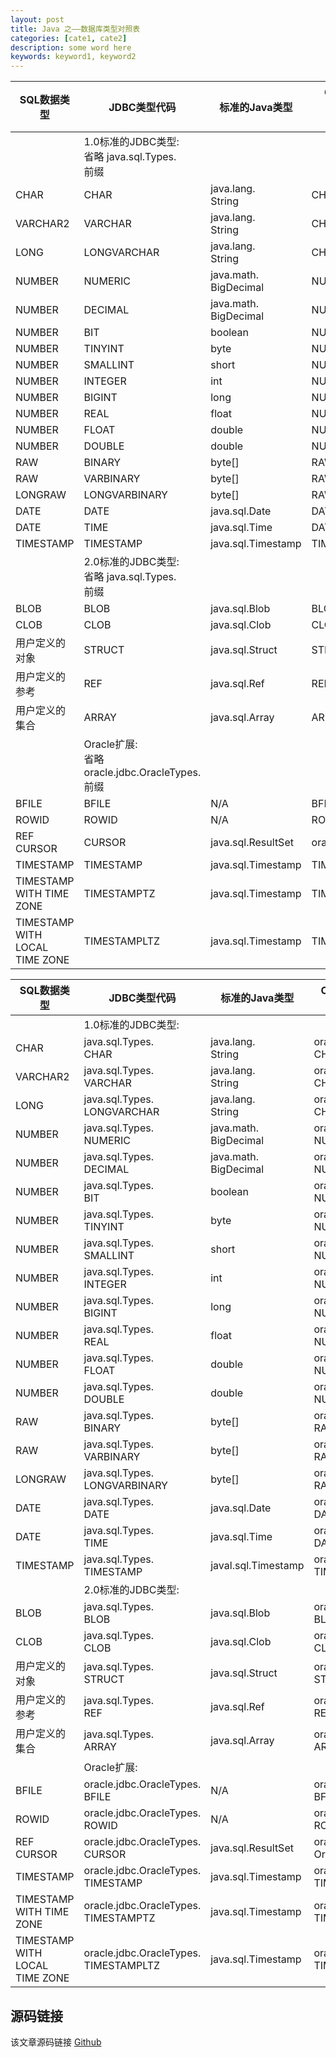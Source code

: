 ```yaml
---
layout: post
title: Java 之——数据库类型对照表
categories: [cate1, cate2]
description: some word here
keywords: keyword1, keyword2
---
```



| SQL数据类型 | JDBC类型代码 | 标准的Java类型 | Oracle扩展的Java类型<br>省略 **oracle.sql.<br>** 前缀 |
| ---- | ---- | ---- | ---- |
|   | 1.0标准的JDBC类型: <br>省略 java.sql.Types.<br> 前缀|   |   |
| CHAR | CHAR | java.lang.<br>String | CHAR |
| VARCHAR2 | VARCHAR | java.lang.<br>String | CHAR |
| LONG | LONGVARCHAR | java.lang.<br>String | CHAR |
| NUMBER | NUMERIC | java.math.<br>BigDecimal | NUMBER |
| NUMBER | DECIMAL | java.math.<br>BigDecimal | NUMBER |
| NUMBER | BIT | boolean | NUMBER |
| NUMBER | TINYINT | byte | NUMBER |
| NUMBER | SMALLINT | short | NUMBER |
| NUMBER | INTEGER | int | NUMBER |
| NUMBER | BIGINT | long | NUMBER |
| NUMBER | REAL | float | NUMBER |
| NUMBER | FLOAT | double | NUMBER |
| NUMBER | DOUBLE | double | NUMBER |
| RAW | BINARY | byte[] | RAW |
| RAW | VARBINARY | byte[] | RAW |
| LONGRAW | LONGVARBINARY | byte[] | RAW |
| DATE | DATE | java.sql.Date | DATE |
| DATE | TIME | java.sql.Time | DATE |
| TIMESTAMP | TIMESTAMP | java.sql.Timestamp | TIMESTAMP |
|   | 2.0标准的JDBC类型:<br>省略 java.sql.Types.<br> 前缀 |   |   |
| BLOB | BLOB | java.sql.Blob | BLOB |
| CLOB | CLOB | java.sql.Clob | CLOB |
| 用户定义的对象 | STRUCT | java.sql.Struct | STRUCT |
| 用户定义的参考 | REF | java.sql.Ref | REF |
| 用户定义的集合 | ARRAY | java.sql.Array | ARRAY |
|   | Oracle扩展:<br>省略 oracle.jdbc.OracleTypes.<br> 前缀 |   |   |
| BFILE | BFILE | N/A | BFILE |
| ROWID | ROWID | N/A | ROWID |
| REF CURSOR | CURSOR | java.sql.ResultSet | oracle.jdbc.OracleResultSet |
| TIMESTAMP | TIMESTAMP | java.sql.Timestamp | TIMESTAMP |
| TIMESTAMP WITH TIME ZONE | TIMESTAMPTZ | java.sql.Timestamp | TIMESTAMPTZ |
| TIMESTAMP WITH LOCAL TIME ZONE | TIMESTAMPLTZ | java.sql.Timestamp | TIMESTAMPLTZ |

| SQL数据类型 | JDBC类型代码 | 标准的Java类型 | Oracle扩展的Java类型 |
| ---- | ---- | ---- | ---- |
|   | 1.0标准的JDBC类型: |   |   |
| CHAR | java.sql.Types.<br>CHAR | java.lang.<br>String | oracle.sql.<br>CHAR |
| VARCHAR2 | java.sql.Types.<br>VARCHAR | java.lang.<br>String | oracle.sql.<br>CHAR |
| LONG | java.sql.Types.<br>LONGVARCHAR | java.lang.<br>String | oracle.sql.<br>CHAR |
| NUMBER | java.sql.Types.<br>NUMERIC | java.math.<br>BigDecimal | oracle.sql.<br>NUMBER |
| NUMBER | java.sql.Types.<br>DECIMAL | java.math.<br>BigDecimal | oracle.sql.<br>NUMBER |
| NUMBER | java.sql.Types.<br>BIT | boolean | oracle.sql.<br>NUMBER |
| NUMBER | java.sql.Types.<br>TINYINT | byte | oracle.sql.<br>NUMBER |
| NUMBER | java.sql.Types.<br>SMALLINT | short | oracle.sql.<br>NUMBER |
| NUMBER | java.sql.Types.<br>INTEGER | int | oracle.sql.<br>NUMBER |
| NUMBER | java.sql.Types.<br>BIGINT | long | oracle.sql.<br>NUMBER |
| NUMBER | java.sql.Types.<br>REAL | float | oracle.sql.<br>NUMBER |
| NUMBER | java.sql.Types.<br>FLOAT | double | oracle.sql.<br>NUMBER |
| NUMBER | java.sql.Types.<br>DOUBLE | double | oracle.sql.<br>NUMBER |
| RAW | java.sql.Types.<br>BINARY | byte[] | oracle.sql.<br>RAW |
| RAW | java.sql.Types.<br>VARBINARY | byte[] | oracle.sql.<br>RAW |
| LONGRAW | java.sql.Types.<br>LONGVARBINARY | byte[] | oracle.sql.<br>RAW |
| DATE | java.sql.Types.<br>DATE | java.sql.Date | oracle.sql.<br>DATE |
| DATE | java.sql.Types.<br>TIME | java.sql.Time | oracle.sql.<br>DATE |
| TIMESTAMP | java.sql.Types.<br>TIMESTAMP | javal.sql.Timestamp | oracle.sql.<br>TIMESTAMP |
|   | 2.0标准的JDBC类型: |   |   |
| BLOB | java.sql.Types.<br>BLOB | java.sql.Blob | oracle.sql.<br>BLOB |
| CLOB | java.sql.Types.<br>CLOB | java.sql.Clob | oracle.sql.<br>CLOB |
| 用户定义的对象 | java.sql.Types.<br>STRUCT | java.sql.Struct | oracle.sql.<br>STRUCT |
| 用户定义的参考 | java.sql.Types.<br>REF | java.sql.Ref | oracle.sql.<br>REF |
| 用户定义的集合 | java.sql.Types.<br>ARRAY | java.sql.Array | oracle.sql.<br>ARRAY |
|   | Oracle扩展: |   |   |
| BFILE | oracle.jdbc.OracleTypes.<br>BFILE | N/A | oracle.sql.<br>BFILE |
| ROWID | oracle.jdbc.OracleTypes.<br>ROWID | N/A | oracle.sql.<br>ROWID |
| REF CURSOR | oracle.jdbc.OracleTypes.<br>CURSOR | java.sql.ResultSet | oracle.jdbc.<br>OracleResultSet |
| TIMESTAMP | oracle.jdbc.OracleTypes.<br>TIMESTAMP | java.sql.Timestamp | oracle.sql.<br>TIMESTAMP |
| TIMESTAMP WITH TIME ZONE | oracle.jdbc.OracleTypes.<br>TIMESTAMPTZ | java.sql.Timestamp | oracle.sql.<br>TIMESTAMPTZ |
| TIMESTAMP WITH LOCAL TIME ZONE | oracle.jdbc.OracleTypes.<br>TIMESTAMPLTZ | java.sql.Timestamp | oracle.sql.<br>TIMESTAMPLTZ |


## 源码链接
该文章源码链接 [Github](url)